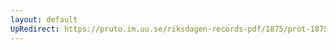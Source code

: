 ```yaml
---
layout: default
UpRedirect: https://pruto.im.uu.se/riksdagen-records-pdf/1875/prot-1875--fk--020/prot-1875--fk--020_010.pdf
---
```

